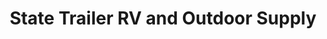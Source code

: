 ---
title: "State Trailer RV and Outdoor Supply"
url: /ogden/state-trailer-rv-and-outdoor-supply/
shop: Wohnwagen
---